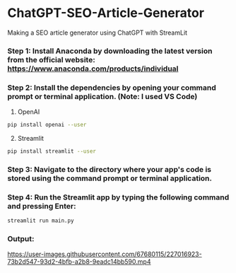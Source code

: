 # ChatGPT-SEO-Article-Generator
Making a SEO article generator using ChatGPT with StreamLit

### Step 1: Install Anaconda by downloading the latest version from the official website: https://www.anaconda.com/products/individual

### Step 2: Install the dependencies by opening your command prompt or terminal application. (Note: I used VS Code)
1. OpenAI
```bash
pip install openai --user
```

2. Streamlit
```bash
pip install streamlit --user
```

### Step 3: Navigate to the directory where your app's code is stored using the command prompt or terminal application.

### Step 4: Run the Streamlit app by typing the following command and pressing Enter:
```bash
streamlit run main.py
```

### Output:
https://user-images.githubusercontent.com/67680115/227016923-73b2d547-93d2-4bfb-a2b8-9eadc14bb590.mp4


